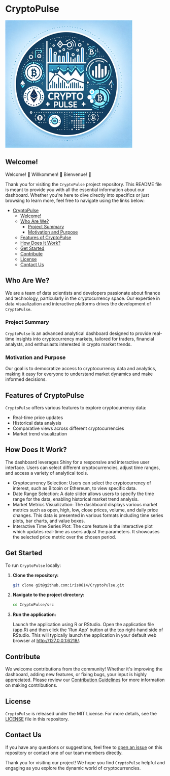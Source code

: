 # CryptoPulse

<img src="img/logo.png" width="400"/>

## Welcome! 

Welcome! 🎉 Willkommen! 🎊 Bienvenue! 🎈

Thank you for visiting the `CryptoPulse` project repository. This README file is meant to provide you with all the essential information about our dashboard. Whether you're here to dive directly into specifics or just browsing to learn more, feel free to navigate using the links below:

-   [CryptoPulse](#crypto-pulse)
    -   [Welcome!](#welcome)
    -   [Who Are We?](#who-are-we)
        -   [Project Summary](#project-summary)
        -   [Motivation and Purpose](#motivation-and-purpose)
    -   [Features of CryptoPulse](#features-of-crypto-pulse)
    -   [How Does It Work?](#how-does-it-work)
    -   [Get Started](#get-started)
    -   [Contribute](#contribute)
    -   [License](#license)
    -   [Contact Us](#contact-us)

## Who Are We? 

We are a team of data scientists and developers passionate about finance and technology, particularly in the cryptocurrency space. Our expertise in data visualization and interactive platforms drives the development of `CryptoPulse`.

### Project Summary 

`CryptoPulse` is an advanced analytical dashboard designed to provide real-time insights into cryptocurrency markets, tailored for traders, financial analysts, and enthusiasts interested in crypto market trends.

### Motivation and Purpose 

Our goal is to democratize access to cryptocurrency data and analytics, making it easy for everyone to understand market dynamics and make informed decisions.

## Features of CryptoPulse

`CryptoPulse` offers various features to explore cryptocurrency data:

-   Real-time price updates
-   Historical data analysis
-   Comparative views across different cryptocurrencies
-   Market trend visualization

## How Does It Work? 

The dashboard leverages Shiny for a responsive and interactive user interface. Users can select different cryptocurrencies, adjust time ranges, and access a variety of analytical tools.
- Cryptocurrency Selection: Users can select the cryptocurrency of interest, such as Bitcoin or Ethereum, to view specific data.
- Date Range Selection: A date slider allows users to specify the time range for the data, enabling historical market trend analysis.
- Market Metrics Visualization: The dashboard displays various market metrics such as open, high, low, close prices, volume, and daily price changes. This data is presented in various formats including time series plots, bar charts, and value boxes.
- Interactive Time Series Plot: The core feature is the interactive plot which updates real-time as users adjust the parameters. It showcases the selected price metric over the chosen period.

## Get Started 

To run `CryptoPulse` locally:

1.  **Clone the repository:**

    ``` bash
    git clone git@github.com:iris0614/CryptoPulse.git
    ```

2.  **Navigate to the project directory:**

    ``` bash
    cd CryptoPulse/src
    ```

3.  **Run the application:**

    Launch the application using R or RStudio. 
    Open the application file (app.R) and then click the 'Run App' button at the top right-hand side of RStudio.        This will typically launch the application in your default web browser at http://127.0.0.1:6218/.

## Contribute 

We welcome contributions from the community! Whether it's improving the dashboard, adding new features, or fixing bugs, your input is highly appreciated. Please review our [Contribution Guidelines](CONTRIBUTING.md) for more information on making contributions.

## License 

`CryptoPulse` is released under the MIT License. For more details, see the [LICENSE](LICENSE.md) file in this repository.

## Contact Us 

If you have any questions or suggestions, feel free to [open an issue](https://github.com/your-username/CryptoPulse/issues/new) on this repository or contact one of our team members directly.

Thank you for visiting our project! We hope you find `CryptoPulse` helpful and engaging as you explore the dynamic world of cryptocurrencies.
